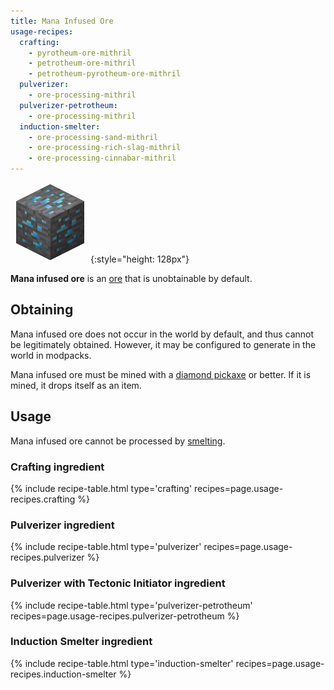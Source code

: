 ```yaml
---
title: Mana Infused Ore
usage-recipes:
  crafting:
    - pyrotheum-ore-mithril
    - petrotheum-ore-mithril
    - petrotheum-pyrotheum-ore-mithril
  pulverizer:
    - ore-processing-mithril
  pulverizer-petrotheum:
    - ore-processing-mithril
  induction-smelter:
    - ore-processing-sand-mithril
    - ore-processing-rich-slag-mithril
    - ore-processing-cinnabar-mithril
---
```


![Mana Infused Ore](/assets/images/thermal-foundation/ore-mithril.png){:style="height: 128px"}


**Mana infused ore** is an [ore](https://minecraft.gamepedia.com/Ore) that is
unobtainable by default.


Obtaining
---------
Mana infused ore does not occur in the world by default, and thus cannot be
legitimately obtained. However, it may be configured to generate in the world in
modpacks.

Mana infused ore must be mined with a [diamond
pickaxe](https://minecraft.gamepedia.com/Pickaxe) or better. If it is mined, it
drops itself as an item.


Usage
-----

Mana infused ore cannot be processed by
[smelting](https://minecraft.gamepedia.com/Smelting).

### Crafting ingredient
{% include recipe-table.html type='crafting' recipes=page.usage-recipes.crafting %}

### Pulverizer ingredient
{% include recipe-table.html type='pulverizer' recipes=page.usage-recipes.pulverizer %}

### Pulverizer with Tectonic Initiator ingredient
{% include recipe-table.html type='pulverizer-petrotheum' recipes=page.usage-recipes.pulverizer-petrotheum %}

### Induction Smelter ingredient
{% include recipe-table.html type='induction-smelter' recipes=page.usage-recipes.induction-smelter %}
